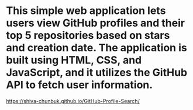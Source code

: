 # This simple web application lets users view GitHub profiles and their top 5 repositories based on stars and creation date. The application is built using HTML, CSS, and JavaScript, and it utilizes the GitHub API to fetch user information.
https://shiva-chunbuk.github.io/GitHub-Profile-Search/
